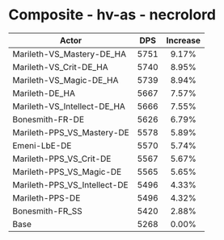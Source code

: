 # Composite - hv-as - necrolord
| Actor | DPS | Increase |
|---|:---:|:---:|
|Marileth-VS_Mastery-DE_HA|5751|9.17%|
|Marileth-VS_Crit-DE_HA|5740|8.95%|
|Marileth-VS_Magic-DE_HA|5739|8.94%|
|Marileth-DE_HA|5667|7.57%|
|Marileth-VS_Intellect-DE_HA|5666|7.55%|
|Bonesmith-FR-DE|5626|6.79%|
|Marileth-PPS_VS_Mastery-DE|5578|5.89%|
|Emeni-LbE-DE|5570|5.74%|
|Marileth-PPS_VS_Crit-DE|5567|5.67%|
|Marileth-PPS_VS_Magic-DE|5565|5.65%|
|Marileth-PPS_VS_Intellect-DE|5496|4.33%|
|Marileth-PPS-DE|5496|4.32%|
|Bonesmith-FR_SS|5420|2.88%|
|Base|5268|0.00%|
